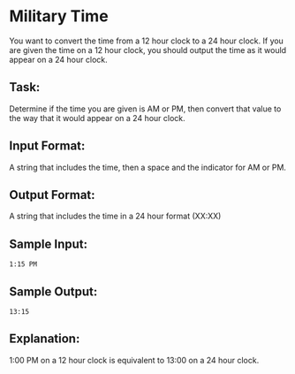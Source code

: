 # Military Time   

You want to convert the time from a 12 hour clock to a 24 hour clock. If you are given the time on a 12 hour clock, you should output the time as it would appear on a 24 hour clock.  

## Task:  
Determine if the time you are given is AM or PM, then convert that value to the way that it would appear on a 24 hour clock.

## Input Format: 
A string that includes the time, then a space and the indicator for AM or PM.

## Output Format: 
A string that includes the time in a 24 hour format (XX:XX)

## Sample Input:
```
1:15 PM
```

## Sample Output: 
```
13:15
```

## Explanation:
1:00 PM on a 12 hour clock is equivalent to 13:00 on a 24 hour clock.
